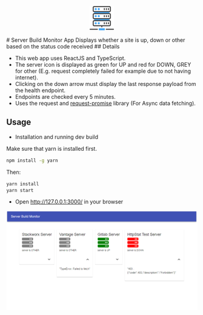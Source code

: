 <p align="center">
  <img src="images/server.png" alt="Server Image"/>
</p>
# Server Build Monitor App
Displays whether a site is up, down or other based on the status code received
## Details

* This web app uses ReactJS and TypeScript.
* The server icon is displayed as green for UP and red for DOWN, GREY for other (E.g. request completely failed for example due to not having internet).
* Clicking on the down arrow must display the last response payload from the health endpoint.
* Endpoints are checked every 5 minutes.
* Uses the request and [request-promise](https://github.com/request/request-promise) library (For Async data fetching).

## Usage

* Installation and running dev build

Make sure that yarn is installed first.

```bash
npm install -g yarn
```
Then:

```bash
yarn install
yarn start
```

* Open http://127.0.0.1:3000/ in your browser

![Home page](images/build.png)
